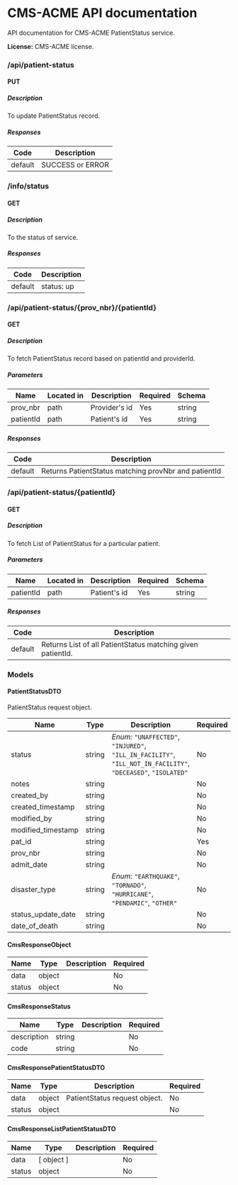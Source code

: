 # CMS-ACME API documentation
API documentation for CMS-ACME PatientStatus service.

**License:** CMS-ACME license.

### /api/patient-status

#### PUT
##### Description

To update PatientStatus record.

##### Responses

| Code | Description |
| ---- | ----------- |
| default | SUCCESS or ERROR |

### /info/status

#### GET
##### Description

To the status of service.

##### Responses

| Code | Description |
| ---- | ----------- |
| default | status: up |

### /api/patient-status/{prov_nbr}/{patientId}

#### GET
##### Description

To fetch PatientStatus record based on patientId and providerId.

##### Parameters

| Name | Located in | Description | Required | Schema |
| ---- | ---------- | ----------- | -------- | ---- |
| prov_nbr | path | Provider's id | Yes | string |
| patientId | path | Patient's id | Yes | string |

##### Responses

| Code | Description |
| ---- | ----------- |
| default | Returns PatientStatus matching provNbr and patientId |

### /api/patient-status/{patientId}

#### GET
##### Description

To fetch List of PatientStatus for a particular patient.

##### Parameters

| Name | Located in | Description | Required | Schema |
| ---- | ---------- | ----------- | -------- | ---- |
| patientId | path | Patient's id | Yes | string |

##### Responses

| Code | Description |
| ---- | ----------- |
| default | Returns List of all PatientStatus matching given patientId. |

### Models

#### PatientStatusDTO

PatientStatus request object.

| Name | Type | Description | Required |
| ---- | ---- | ----------- | -------- |
| status | string | _Enum:_ `"UNAFFECTED"`, `"INJURED"`, `"ILL_IN_FACILITY"`, `"ILL_NOT_IN_FACILITY"`, `"DECEASED"`, `"ISOLATED"` | No |
| notes | string |  | No |
| created_by | string |  | No |
| created_timestamp | string |  | No |
| modified_by | string |  | No |
| modified_timestamp | string |  | No |
| pat_id | string |  | Yes |
| prov_nbr | string |  | No |
| admit_date | string |  | No |
| disaster_type | string | _Enum:_ `"EARTHQUAKE"`, `"TORNADO"`, `"HURRICANE"`, `"PENDAMIC"`, `"OTHER"` | No |
| status_update_date | string |  | No |
| date_of_death | string |  | No |

#### CmsResponseObject

| Name | Type | Description | Required |
| ---- | ---- | ----------- | -------- |
| data | object |  | No |
| status | object |  | No |

#### CmsResponseStatus

| Name | Type | Description | Required |
| ---- | ---- | ----------- | -------- |
| description | string |  | No |
| code | string |  | No |

#### CmsResponsePatientStatusDTO

| Name | Type | Description | Required |
| ---- | ---- | ----------- | -------- |
| data | object | PatientStatus request object. | No |
| status | object |  | No |

#### CmsResponseListPatientStatusDTO

| Name | Type | Description | Required |
| ---- | ---- | ----------- | -------- |
| data | [ object ] |  | No |
| status | object |  | No |
